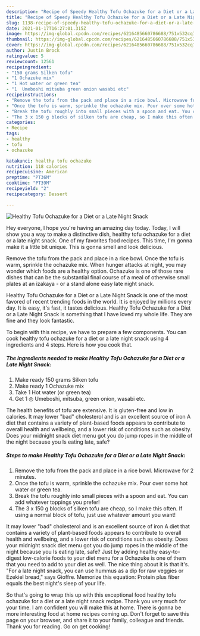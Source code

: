 ```yaml
---
description: "Recipe of Speedy Healthy Tofu Ochazuke for a Diet or a Late Night Snack"
title: "Recipe of Speedy Healthy Tofu Ochazuke for a Diet or a Late Night Snack"
slug: 1138-recipe-of-speedy-healthy-tofu-ochazuke-for-a-diet-or-a-late-night-snack
date: 2021-01-17T16:27:01.315Z
image: https://img-global.cpcdn.com/recipes/6216485660786688/751x532cq70/healthy-tofu-ochazuke-for-a-diet-or-a-late-night-snack-recipe-main-photo.jpg
thumbnail: https://img-global.cpcdn.com/recipes/6216485660786688/751x532cq70/healthy-tofu-ochazuke-for-a-diet-or-a-late-night-snack-recipe-main-photo.jpg
cover: https://img-global.cpcdn.com/recipes/6216485660786688/751x532cq70/healthy-tofu-ochazuke-for-a-diet-or-a-late-night-snack-recipe-main-photo.jpg
author: Justin Brock
ratingvalue: 5
reviewcount: 12561
recipeingredient:
- "150 grams Silken tofu"
- "1 Ochazuke mix"
- "1 Hot water or green tea"
- "1  Umeboshi mitsuba green onion wasabi etc"
recipeinstructions:
- "Remove the tofu from the pack and place in a rice bowl. Microwave for 2 minutes."
- "Once the tofu is warm, sprinkle the ochazuke mix. Pour over some hot water or green tea."
- "Break the tofu roughly into small pieces with a spoon and eat. You can add whatever toppings you prefer!"
- "The 3 x 150 g blocks of silken tofu are cheap, so I make this often. If using a normal block of tofu, just use whatever amount you want!"
categories:
- Recipe
tags:
- healthy
- tofu
- ochazuke

katakunci: healthy tofu ochazuke 
nutrition: 118 calories
recipecuisine: American
preptime: "PT36M"
cooktime: "PT39M"
recipeyield: "2"
recipecategory: Dessert

---
```



![Healthy Tofu Ochazuke for a Diet or a Late Night Snack](https://img-global.cpcdn.com/recipes/6216485660786688/751x532cq70/healthy-tofu-ochazuke-for-a-diet-or-a-late-night-snack-recipe-main-photo.jpg)

Hey everyone, I hope you're having an amazing day today. Today, I will show you a way to make a distinctive dish, healthy tofu ochazuke for a diet or a late night snack. One of my favorites food recipes. This time, I'm gonna make it a little bit unique. This is gonna smell and look delicious.

Remove the tofu from the pack and place in a rice bowl. Once the tofu is warm, sprinkle the ochazuke mix. When hunger attacks at night, you may wonder which foods are a healthy option. Ochazuke is one of those rare dishes that can be the substantial final course of a meal of otherwise small plates at an izakaya - or a stand alone easy late night snack.

Healthy Tofu Ochazuke for a Diet or a Late Night Snack is one of the most favored of recent trending foods in the world. It is enjoyed by millions every day. It is easy, it's fast, it tastes delicious. Healthy Tofu Ochazuke for a Diet or a Late Night Snack is something that I have loved my whole life. They are fine and they look fantastic.


To begin with this recipe, we have to prepare a few components. You can cook healthy tofu ochazuke for a diet or a late night snack using 4 ingredients and 4 steps. Here is how you cook that.

<!--inarticleads1-->

##### The ingredients needed to make Healthy Tofu Ochazuke for a Diet or a Late Night Snack:

1. Make ready 150 grams Silken tofu
1. Make ready 1 Ochazuke mix
1. Take 1 Hot water (or green tea)
1. Get 1 ◎ Umeboshi, mitsuba, green onion, wasabi etc.


The health benefits of tofu are extensive. It is gluten-free and low in calories. It may lower &#34;bad&#34; cholesterol and is an excellent source of iron A diet that contains a variety of plant-based foods appears to contribute to overall health and wellbeing, and a lower risk of conditions such as obesity. Does your midnight snack diet menu got you do jump ropes in the middle of the night because you Is eating late, safe? 

<!--inarticleads2-->

##### Steps to make Healthy Tofu Ochazuke for a Diet or a Late Night Snack:

1. Remove the tofu from the pack and place in a rice bowl. Microwave for 2 minutes.
1. Once the tofu is warm, sprinkle the ochazuke mix. Pour over some hot water or green tea.
1. Break the tofu roughly into small pieces with a spoon and eat. You can add whatever toppings you prefer!
1. The 3 x 150 g blocks of silken tofu are cheap, so I make this often. If using a normal block of tofu, just use whatever amount you want!


It may lower &#34;bad&#34; cholesterol and is an excellent source of iron A diet that contains a variety of plant-based foods appears to contribute to overall health and wellbeing, and a lower risk of conditions such as obesity. Does your midnight snack diet menu got you do jump ropes in the middle of the night because you Is eating late, safe? Just by adding healthy easy-to-digest low-calorie foods to your diet menu for a Ochazuke is one of them that you need to add to your diet as well. The nice thing about it is that it&#39;s. &#34;For a late night snack, you can use hummus as a dip for raw veggies or Ezekiel bread,&#34; says Gioffre. Memorize this equation: Protein plus fiber equals the best night&#39;s sleep of your life. 

So that's going to wrap this up with this exceptional food healthy tofu ochazuke for a diet or a late night snack recipe. Thank you very much for your time. I am confident you will make this at home. There is gonna be more interesting food at home recipes coming up. Don't forget to save this page on your browser, and share it to your family, colleague and friends. Thank you for reading. Go on get cooking!
